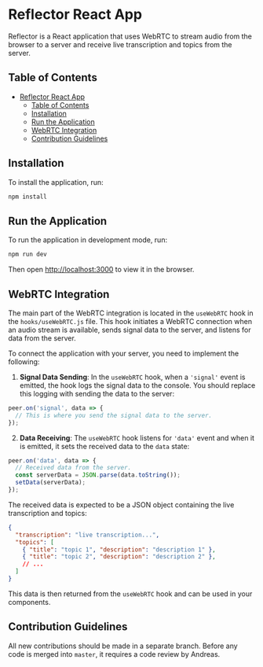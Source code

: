 # Reflector React App

Reflector is a React application that uses WebRTC to stream audio from the browser to a server and receive live transcription and topics from the server.

## Table of Contents

- [Reflector React App](#reflector-react-app)
  - [Table of Contents](#table-of-contents)
  - [Installation](#installation)
  - [Run the Application](#run-the-application)
  - [WebRTC Integration](#webrtc-integration)
  - [Contribution Guidelines](#contribution-guidelines)

## Installation

To install the application, run:

```bash
npm install
```

## Run the Application

To run the application in development mode, run:

```bash
npm run dev
```

Then open [http://localhost:3000](http://localhost:3000) to view it in the browser.

## WebRTC Integration

The main part of the WebRTC integration is located in the `useWebRTC` hook in the `hooks/useWebRTC.js` file. This hook initiates a WebRTC connection when an audio stream is available, sends signal data to the server, and listens for data from the server.

To connect the application with your server, you need to implement the following:

1. **Signal Data Sending**: In the `useWebRTC` hook, when a `'signal'` event is emitted, the hook logs the signal data to the console. You should replace this logging with sending the data to the server:

```jsx
peer.on('signal', data => {
  // This is where you send the signal data to the server.
});
```

2. **Data Receiving**: The `useWebRTC` hook listens for `'data'` event and when it is emitted, it sets the received data to the `data` state:

```jsx
peer.on('data', data => {
  // Received data from the server.
  const serverData = JSON.parse(data.toString());
  setData(serverData);
});
```

The received data is expected to be a JSON object containing the live transcription and topics:

```json
{
  "transcription": "live transcription...",
  "topics": [
    { "title": "topic 1", "description": "description 1" },
    { "title": "topic 2", "description": "description 2" },
    // ...
  ]
}
```

This data is then returned from the `useWebRTC` hook and can be used in your components.

## Contribution Guidelines

All new contributions should be made in a separate branch. Before any code is merged into `master`, it requires a code review by Andreas.
